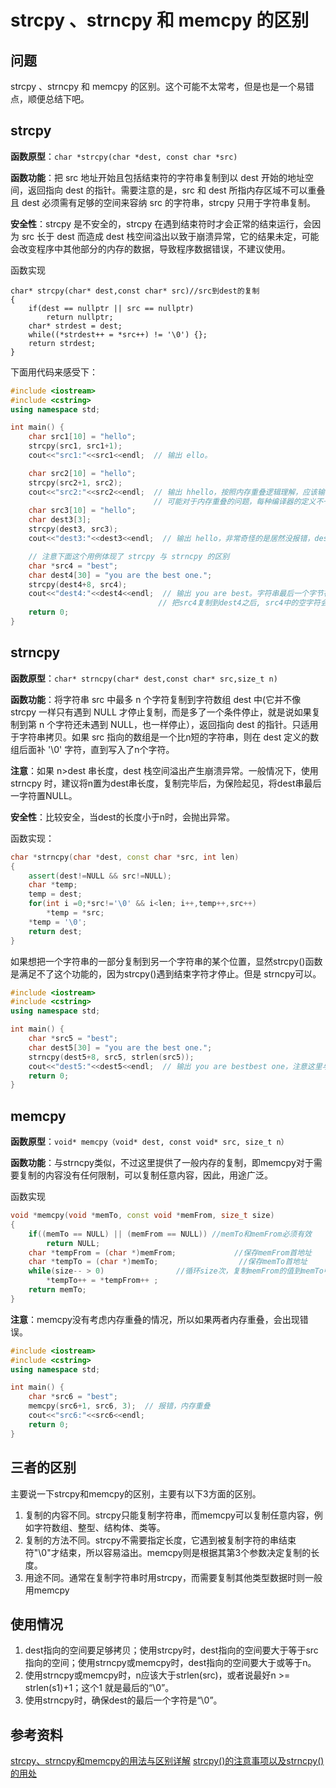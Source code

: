 # strcpy 、strncpy 和 memcpy 的区别

## 问题

strcpy 、strncpy 和 memcpy 的区别。这个可能不太常考，但是也是一个易错点，顺便总结下吧。

## strcpy

**函数原型**：`char *strcpy(char *dest, const char *src)`

**函数功能**：把 src 地址开始且包括结束符的字符串复制到以 dest 开始的地址空间，返回指向 dest 的指针。需要注意的是，src 和 dest 所指内存区域不可以重叠且 dest 必须需有足够的空间来容纳 src 的字符串，strcpy 只用于字符串复制。

**安全性**：strcpy 是不安全的，strcpy 在遇到结束符时才会正常的结束运行，会因为 src 长于 dest 而造成 dest 栈空间溢出以致于崩溃异常，它的结果未定，可能会改变程序中其他部分的内存的数据，导致程序数据错误，不建议使用。

函数实现

```text
char* strcpy(char* dest,const char* src)//src到dest的复制
{
    if(dest == nullptr || src == nullptr)
        return nullptr;
    char* strdest = dest;
    while((*strdest++ = *src++) != '\0') {};
    return strdest;
}
```

下面用代码来感受下：

```cpp
#include <iostream>
#include <cstring> 
using namespace std;

int main() {
    char src1[10] = "hello";
    strcpy(src1, src1+1);
    cout<<"src1:"<<src1<<endl;  // 输出 ello。

    char src2[10] = "hello";
    strcpy(src2+1, src2);  
    cout<<"src2:"<<src2<<endl;  // 输出 hhello，按照内存重叠逻辑理解，应该输出 hhhhh……，后面是随机两才对，因为'\0'被覆盖，而strcpy要遇到'\0'才会停止复制。
                                // 可能对于内存重叠的问题，每种编译器的定义不一样
    char src3[10] = "hello";
    char dest3[3];
    strcpy(dest3, src3);  
    cout<<"dest3:"<<dest3<<endl;  // 输出 hello，非常奇怪的是居然没报错，dest3的空间不是比src3的小吗？

    // 注意下面这个用例体现了 strcpy 与 strncpy 的区别
    char *src4 = "best";
    char dest4[30] = "you are the best one.";
    strcpy(dest4+8, src4);
    cout<<"dest4:"<<dest4<<endl;  // 输出 you are best。字符串最后一个字节存放的是一个空字符——“\0”，用来表示字符串的结束。
                                 // 把src4复制到dest4之后, src4中的空字符会把把复制后的字符串隔断，所以会显示到best就会结束。
    return 0;
}
```

## strncpy

**函数原型**：`char* strncpy(char* dest,const char* src,size_t n)`

**函数功能**：将字符串 src 中最多 n 个字符复制到字符数组 dest 中\(它并不像 strcpy 一样只有遇到 NULL 才停止复制，而是多了一个条件停止，就是说如果复制到第 n 个字符还未遇到 NULL，也一样停止），返回指向 dest 的指针。只适用于字符串拷贝。如果 src 指向的数组是一个比n短的字符串，则在 dest 定义的数组后面补 '\0' 字符，直到写入了n个字符。

**注意**：如果 n&gt;dest 串长度，dest 栈空间溢出产生崩溃异常。一般情况下，使用 strncpy 时，建议将n置为dest串长度，复制完毕后，为保险起见，将dest串最后一字符置NULL。

**安全性**：比较安全，当dest的长度小于n时，会抛出异常。

函数实现：

```cpp
char *strncpy(char *dest, const char *src, int len)
{     
    assert(dest!=NULL && src!=NULL);      
    char *temp;     
    temp = dest;     
    for(int i =0;*src!='\0' && i<len; i++,temp++,src++)          
        *temp = *src;    
    *temp = '\0';     
    return dest; 
}
```

如果想把一个字符串的一部分复制到另一个字符串的某个位置，显然strcpy\(\)函数是满足不了这个功能的，因为strcpy\(\)遇到结束字符才停止。但是 strncpy可以。

```cpp
#include <iostream>
#include <cstring> 
using namespace std;

int main() {
    char *src5 = "best";
    char dest5[30] = "you are the best one.";
    strncpy(dest5+8, src5, strlen(src5));
    cout<<"dest5:"<<dest5<<endl;  // 输出 you are bestbest one，注意这里与上面代码最后一个示例的区别
    return 0;
}
```

## memcpy

**函数原型**：`void* memcpy（void* dest, const void* src, size_t n）`

**函数功能**：与strncpy类似，不过这里提供了一般内存的复制，即memcpy对于需要复制的内容没有任何限制，可以复制任意内容，因此，用途广泛。

函数实现

```cpp
void *memcpy(void *memTo, const void *memFrom, size_t size) 
{     
    if((memTo == NULL) || (memFrom == NULL)) //memTo和memFrom必须有效          
        return NULL;     
    char *tempFrom = (char *)memFrom;             //保存memFrom首地址     
    char *tempTo = (char *)memTo;                  //保存memTo首地址          
    while(size-- > 0)                //循环size次，复制memFrom的值到memTo中            
        *tempTo++ = *tempFrom++ ;      
    return memTo; 
}
```

**注意**：memcpy没有考虑内存重叠的情况，所以如果两者内存重叠，会出现错误。

```cpp
#include <iostream>
#include <cstring> 
using namespace std;

int main() {
    char *src6 = "best";
    memcpy(src6+1, src6, 3);  // 报错，内存重叠
    cout<<"src6:"<<src6<<endl;
    return 0;
}
```

## 三者的区别

主要说一下strcpy和memcpy的区别，主要有以下3方面的区别。

1. 复制的内容不同。strcpy只能复制字符串，而memcpy可以复制任意内容，例如字符数组、整型、结构体、类等。
2. 复制的方法不同。strcpy不需要指定长度，它遇到被复制字符的串结束符"\0"才结束，所以容易溢出。memcpy则是根据其第3个参数决定复制的长度。
3. 用途不同。通常在复制字符串时用strcpy，而需要复制其他类型数据时则一般用memcpy

## 使用情况

1. dest指向的空间要足够拷贝；使用strcpy时，dest指向的空间要大于等于src指向的空间；使用strncpy或memcpy时，dest指向的空间要大于或等于n。
2. 使用strncpy或memcpy时，n应该大于strlen\(src\)，或者说最好n &gt;= strlen\(s1\)+1；这个1 就是最后的“\0”。
3. 使用strncpy时，确保dest的最后一个字符是“\0”。

## 参考资料

[strcpy、strncpy和memcpy的用法与区别详解](http://www.jeepshoe.net/art/7393.html) [strcpy\(\)的注意事项以及strncpy\(\)的用处](https://blog.csdn.net/ccblogger/article/details/78266762)

